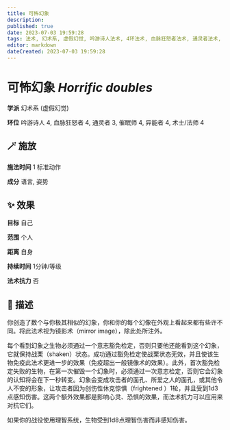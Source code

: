 ```yaml
---
title: 可怖幻象
description: 
published: true
date: 2023-07-03 19:59:28
tags: 法术, 幻术系, 虚假幻觉, 吟游诗人法术, 4环法术, 血脉狂怒者法术, 通灵者法术, 3环法术, 催眠师法术, 异能者法术, 术士/法师法术
editor: markdown
dateCreated: 2023-07-03 19:59:28
---
```


# **可怖幻象** *Horrific doubles*

**学派** 幻术系 (虚假幻觉) 

**环位** 吟游诗人 4, 血脉狂怒者 4, 通灵者 3, 催眠师 4, 异能者 4, 术士/法师 4

## 🪄 施放

**施法时间** 1 标准动作

**成分** 语言, 姿势

## ✨ 效果 

**目标** 自己 

**范围** 个人

**距离** 自身  

**持续时间** 1分钟/等级 

**法术抗力** 否

## 📖 描述

你创造了数个与你极其相似的幻象，你和你的每个幻像在外观上看起来都有些许不同。将此法术视为镜影术（mirror image），除此处所注外。

每个看到幻象之生物必须通过一个意志豁免检定，否则只要他还能看到这个幻象，它就保持战栗（shaken）状态。成功通过豁免检定使战栗状态无效，并且使该生物免疫此法术更进一步的效果（免疫超出一般镜像术的效果）。此外，首次豁免检定失败的生物，在第一次催毁一个幻象时，必须通过一次意志检定，否则它会幻象的认知将会在下一秒转变。幻象会变成攻击者的面孔、所爱之人的面孔，或其他令人不安的形象，让攻击者因为创伤性休克惊惧（frightened ）1轮，并且受到1d3点感知伤害。这两个额外效果都是影响心灵、恐惧的效果，而法术抗力可以应用来对抗它们。

如果你的战役使用理智系统，生物受到1d8点理智伤害而非感知伤害。
    